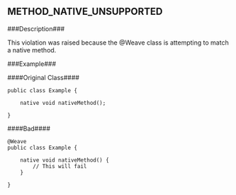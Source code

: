 ## METHOD_NATIVE_UNSUPPORTED ##

###Description###

This violation was raised because the @Weave class is attempting to match a native method.

###Example###

####Original Class####
```
public class Example {

    native void nativeMethod();

}
```


####Bad####
```
@Weave
public class Example {

    native void nativeMethod() {
        // This will fail
    }

}
```
